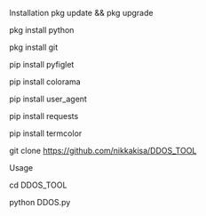 Installation
pkg update && pkg upgrade

pkg install python

pkg install git

pip install pyfiglet 

pip install colorama

pip install user_agent

pip install requests 

pip install termcolor

git clone https://github.com/nikkakisa/DDOS_TOOL

Usage

cd DDOS_TOOL

python DDOS.py
